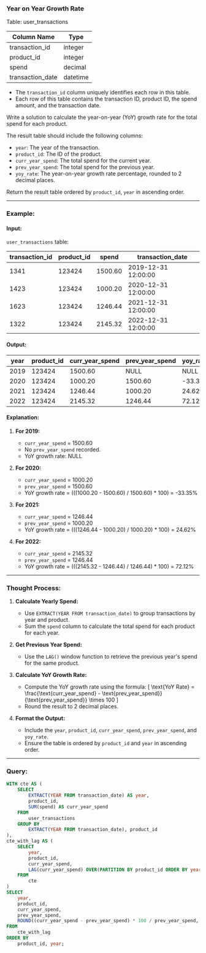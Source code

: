 ### Year on Year Growth Rate

Table: user_transactions

| Column Name      | Type     |
|------------------|----------|
| transaction_id   | integer  |
| product_id       | integer  |
| spend            | decimal  |
| transaction_date | datetime |

- The `transaction_id` column uniquely identifies each row in this table.
- Each row of this table contains the transaction ID, product ID, the spend amount, and the transaction date.

Write a solution to calculate the year-on-year (YoY) growth rate for the total spend for each product.

The result table should include the following columns:
- `year`: The year of the transaction.
- `product_id`: The ID of the product.
- `curr_year_spend`: The total spend for the current year.
- `prev_year_spend`: The total spend for the previous year.
- `yoy_rate`: The year-on-year growth rate percentage, rounded to 2 decimal places.

Return the result table ordered by `product_id`, `year` in ascending order.

---

### Example:

#### Input:

`user_transactions` table:

| transaction_id | product_id | spend   | transaction_date    |
|----------------|------------|---------|---------------------|
| 1341           | 123424     | 1500.60 | 2019-12-31 12:00:00 |
| 1423           | 123424     | 1000.20 | 2020-12-31 12:00:00 |
| 1623           | 123424     | 1246.44 | 2021-12-31 12:00:00 |
| 1322           | 123424     | 2145.32 | 2022-12-31 12:00:00 |

#### Output:

| year | product_id | curr_year_spend | prev_year_spend | yoy_rate |
|------|------------|-----------------|-----------------|----------|
| 2019 | 123424     | 1500.60         | NULL            | NULL     |
| 2020 | 123424     | 1000.20         | 1500.60         | -33.35   |
| 2021 | 123424     | 1246.44         | 1000.20         | 24.62    |
| 2022 | 123424     | 2145.32         | 1246.44         | 72.12    |

#### Explanation:

1. **For 2019:**
   - `curr_year_spend` = 1500.60
   - No `prev_year_spend` recorded.
   - YoY growth rate: NULL

2. **For 2020:**
   - `curr_year_spend` = 1000.20
   - `prev_year_spend` = 1500.60
   - YoY growth rate = \(((1000.20 - 1500.60) / 1500.60) * 100\) = -33.35%

3. **For 2021:**
   - `curr_year_spend` = 1246.44
   - `prev_year_spend` = 1000.20
   - YoY growth rate = \(((1246.44 - 1000.20) / 1000.20) * 100\) = 24.62%

4. **For 2022:**
   - `curr_year_spend` = 2145.32
   - `prev_year_spend` = 1246.44
   - YoY growth rate = \(((2145.32 - 1246.44) / 1246.44) * 100\) = 72.12%

---

### Thought Process:

1. **Calculate Yearly Spend:**
   - Use `EXTRACT(YEAR FROM transaction_date)` to group transactions by year and product.
   - Sum the `spend` column to calculate the total spend for each product for each year.

2. **Get Previous Year Spend:**
   - Use the `LAG()` window function to retrieve the previous year's spend for the same product.

3. **Calculate YoY Growth Rate:**
   - Compute the YoY growth rate using the formula:
     \[ \text{YoY Rate} = \frac{\text{curr\_year\_spend} - \text{prev\_year\_spend}}{\text{prev\_year\_spend}} \times 100 \]
   - Round the result to 2 decimal places.

4. **Format the Output:**
   - Include the `year`, `product_id`, `curr_year_spend`, `prev_year_spend`, and `yoy_rate`.
   - Ensure the table is ordered by `product_id` and `year` in ascending order.

---

### Query:

```sql
WITH cte AS (
    SELECT 
        EXTRACT(YEAR FROM transaction_date) AS year,
        product_id, 
        SUM(spend) AS curr_year_spend
    FROM 
        user_transactions
    GROUP BY 
        EXTRACT(YEAR FROM transaction_date), product_id
),
cte_with_lag AS (
    SELECT 
        year,
        product_id,
        curr_year_spend,
        LAG(curr_year_spend) OVER(PARTITION BY product_id ORDER BY year) AS prev_year_spend
    FROM 
        cte
)
SELECT 
    year,
    product_id,
    curr_year_spend,
    prev_year_spend,
    ROUND((curr_year_spend - prev_year_spend) * 100 / prev_year_spend, 2) AS yoy_rate
FROM 
    cte_with_lag
ORDER BY 
    product_id, year;

